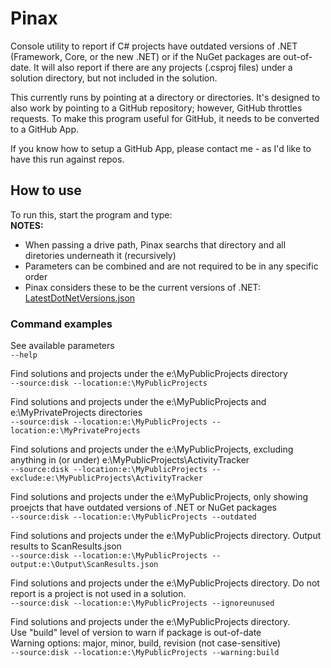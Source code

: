 # Pinax

Console utility to report if C# projects have outdated versions of .NET (Framework, Core, or the new .NET) or if the NuGet packages are out-of-date. 
It will also report if there are any projects (.csproj files) under a solution directory, but not included in the solution.

This currently runs by pointing at a directory or directories.
It's designed to also work by pointing to a GitHub repository; however, GitHub throttles requests.
To make this program useful for GitHub, it needs to be converted to a GitHub App.

If you know how to setup a GitHub App, please contact me - as I'd like to have this run against repos.


## How to use
To run this, start the program and type:   
**NOTES:**
- When passing a drive path, Pinax searchs that directory and all diretories underneath it (recursively)
- Parameters can be combined and are not required to be in any specific order
- Pinax considers these to be the current versions of .NET: [LatestDotNetVersions.json](https://github.com/ScottLilly/Pinax/blob/master/Pinax.Console/LatestDotNetVersions.json)

### Command examples
See available parameters   
```--help```

Find solutions and projects under the e:\MyPublicProjects directory  
```--source:disk --location:e:\MyPublicProjects```

Find solutions and projects under the e:\MyPublicProjects and e:\MyPrivateProjects directories   
```--source:disk --location:e:\MyPublicProjects --location:e:\MyPrivateProjects```

Find solutions and projects under the e:\MyPublicProjects, excluding anything in (or under) e:\MyPublicProjects\ActivityTracker   
```--source:disk --location:e:\MyPublicProjects --exclude:e:\MyPublicProjects\ActivityTracker```

Find solutions and projects under the e:\MyPublicProjects, only showing proejcts that have outdated versions of .NET or NuGet packages   
```--source:disk --location:e:\MyPublicProjects --outdated```

Find solutions and projects under the e:\MyPublicProjects directory. Output results to ScanResults.json  
```--source:disk --location:e:\MyPublicProjects --output:e:\Output\ScanResults.json```

Find solutions and projects under the e:\MyPublicProjects directory. Do not report is a project is not used in a solution.  
```--source:disk --location:e:\MyPublicProjects --ignoreunused```

Find solutions and projects under the e:\MyPublicProjects directory.   
Use "build" level of version to warn if package is out-of-date   
Warning options: major, minor, build, revision (not case-sensitive)   
```--source:disk --location:e:\MyPublicProjects --warning:build```
